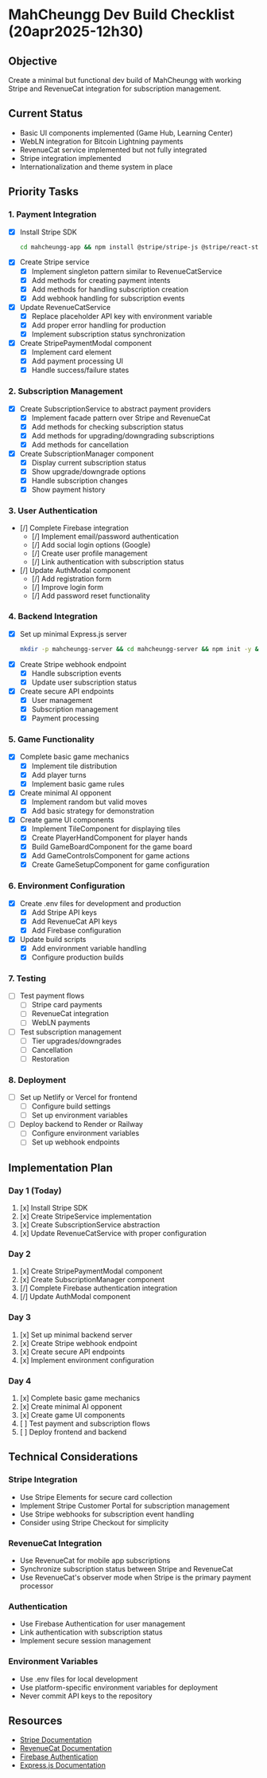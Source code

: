 # MahCheungg Dev Build Checklist (20apr2025-12h30)

## Objective
Create a minimal but functional dev build of MahCheungg with working Stripe and RevenueCat integration for subscription management.

## Current Status
- Basic UI components implemented (Game Hub, Learning Center)
- WebLN integration for Bitcoin Lightning payments
- RevenueCat service implemented but not fully integrated
- Stripe integration implemented
- Internationalization and theme system in place

## Priority Tasks

### 1. Payment Integration
- [x] Install Stripe SDK
  ```bash
  cd mahcheungg-app && npm install @stripe/stripe-js @stripe/react-stripe-js
  ```
- [x] Create Stripe service
  - [x] Implement singleton pattern similar to RevenueCatService
  - [x] Add methods for creating payment intents
  - [x] Add methods for handling subscription creation
  - [x] Add webhook handling for subscription events
- [x] Update RevenueCatService
  - [x] Replace placeholder API key with environment variable
  - [x] Add proper error handling for production
  - [x] Implement subscription status synchronization
- [x] Create StripePaymentModal component
  - [x] Implement card element
  - [x] Add payment processing UI
  - [x] Handle success/failure states

### 2. Subscription Management
- [x] Create SubscriptionService to abstract payment providers
  - [x] Implement facade pattern over Stripe and RevenueCat
  - [x] Add methods for checking subscription status
  - [x] Add methods for upgrading/downgrading subscriptions
  - [x] Add methods for cancellation
- [x] Create SubscriptionManager component
  - [x] Display current subscription status
  - [x] Show upgrade/downgrade options
  - [x] Handle subscription changes
  - [x] Show payment history

### 3. User Authentication
- [/] Complete Firebase integration
  - [/] Implement email/password authentication
  - [/] Add social login options (Google)
  - [/] Create user profile management
  - [/] Link authentication with subscription status
- [/] Update AuthModal component
  - [/] Add registration form
  - [/] Improve login form
  - [/] Add password reset functionality

### 4. Backend Integration
- [x] Set up minimal Express.js server
  ```bash
  mkdir -p mahcheungg-server && cd mahcheungg-server && npm init -y && npm install express cors dotenv stripe firebase-admin
  ```
- [x] Create Stripe webhook endpoint
  - [x] Handle subscription events
  - [x] Update user subscription status
- [x] Create secure API endpoints
  - [x] User management
  - [x] Subscription management
  - [x] Payment processing

### 5. Game Functionality
- [x] Complete basic game mechanics
  - [x] Implement tile distribution
  - [x] Add player turns
  - [x] Implement basic game rules
- [x] Create minimal AI opponent
  - [x] Implement random but valid moves
  - [x] Add basic strategy for demonstration
- [x] Create game UI components
  - [x] Implement TileComponent for displaying tiles
  - [x] Create PlayerHandComponent for player hands
  - [x] Build GameBoardComponent for the game board
  - [x] Add GameControlsComponent for game actions
  - [x] Create GameSetupComponent for game configuration

### 6. Environment Configuration
- [x] Create .env files for development and production
  - [x] Add Stripe API keys
  - [x] Add RevenueCat API keys
  - [x] Add Firebase configuration
- [x] Update build scripts
  - [x] Add environment variable handling
  - [x] Configure production builds

### 7. Testing
- [ ] Test payment flows
  - [ ] Stripe card payments
  - [ ] RevenueCat integration
  - [ ] WebLN payments
- [ ] Test subscription management
  - [ ] Tier upgrades/downgrades
  - [ ] Cancellation
  - [ ] Restoration

### 8. Deployment
- [ ] Set up Netlify or Vercel for frontend
  - [ ] Configure build settings
  - [ ] Set up environment variables
- [ ] Deploy backend to Render or Railway
  - [ ] Configure environment variables
  - [ ] Set up webhook endpoints

## Implementation Plan

### Day 1 (Today)
1. [x] Install Stripe SDK
2. [x] Create StripeService implementation
3. [x] Create SubscriptionService abstraction
4. [x] Update RevenueCatService with proper configuration

### Day 2
1. [x] Create StripePaymentModal component
2. [x] Create SubscriptionManager component
3. [/] Complete Firebase authentication integration
4. [/] Update AuthModal component

### Day 3
1. [x] Set up minimal backend server
2. [x] Create Stripe webhook endpoint
3. [x] Create secure API endpoints
4. [x] Implement environment configuration

### Day 4
1. [x] Complete basic game mechanics
2. [x] Create minimal AI opponent
3. [x] Create game UI components
4. [ ] Test payment and subscription flows
5. [ ] Deploy frontend and backend

## Technical Considerations

### Stripe Integration
- Use Stripe Elements for secure card collection
- Implement Stripe Customer Portal for subscription management
- Use Stripe webhooks for subscription event handling
- Consider using Stripe Checkout for simplicity

### RevenueCat Integration
- Use RevenueCat for mobile app subscriptions
- Synchronize subscription status between Stripe and RevenueCat
- Use RevenueCat's observer mode when Stripe is the primary payment processor

### Authentication
- Use Firebase Authentication for user management
- Link authentication with subscription status
- Implement secure session management

### Environment Variables
- Use .env files for local development
- Use platform-specific environment variables for deployment
- Never commit API keys to the repository

## Resources
- [Stripe Documentation](https://stripe.com/docs)
- [RevenueCat Documentation](https://docs.revenuecat.com/)
- [Firebase Authentication](https://firebase.google.com/docs/auth)
- [Express.js Documentation](https://expressjs.com/)
